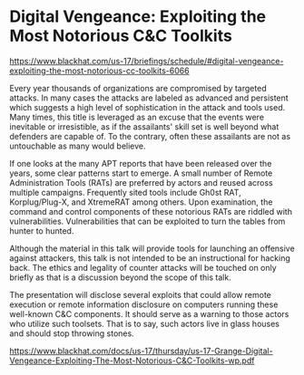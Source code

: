 # Digital Vengeance: Exploiting the Most Notorious C&C Toolkits
https://www.blackhat.com/us-17/briefings/schedule/#digital-vengeance-exploiting-the-most-notorious-cc-toolkits-6066

Every year thousands of organizations are compromised by targeted attacks. In many cases the attacks are labeled as advanced and persistent which suggests a high level of sophistication in the attack and tools used. Many times, this title is leveraged as an excuse that the events were inevitable or irresistible, as if the assailants' skill set is well beyond what defenders are capable of. To the contrary, often these assailants are not as untouchable as many would believe. 

If one looks at the many APT reports that have been released over the years, some clear patterns start to emerge. A small number of Remote Administration Tools (RATs) are preferred by actors and reused across multiple campaigns. Frequently sited tools include Gh0st RAT, Korplug/Plug-X, and XtremeRAT among others. Upon examination, the command and control components of these notorious RATs are riddled with vulnerabilities. Vulnerabilities that can be exploited to turn the tables from hunter to hunted.

Although the material in this talk will provide tools for launching an offensive against attackers, this talk is not intended to be an instructional for hacking back. The ethics and legality of counter attacks will be touched on only briefly as that is a discussion beyond the scope of this talk. 

The presentation will disclose several exploits that could allow remote execution or remote information disclosure on computers running these well-known C&C components. It should serve as a warning to those actors who utilize such toolsets. That is to say, such actors live in glass houses and should stop throwing stones.

https://www.blackhat.com/docs/us-17/thursday/us-17-Grange-Digital-Vengeance-Exploiting-The-Most-Notorious-C&C-Toolkits-wp.pdf
